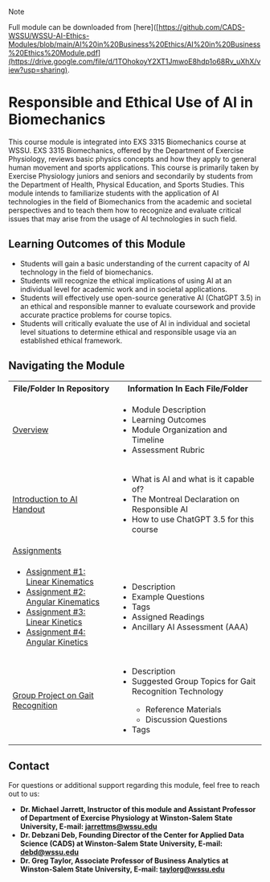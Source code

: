 > [!NOTE]
> Full module can be downloaded from [here]([https://github.com/CADS-WSSU/WSSU-AI-Ethics-Modules/blob/main/AI%20in%20Business%20Ethics/AI%20in%20Business%20Ethics%20Module.pdf](https://drive.google.com/file/d/1TOhokoyY2XT1JmwoE8hdp1o68Rv_uXhX/view?usp=sharing). 
# Responsible and Ethical Use of AI in Biomechanics
This course module is integrated into EXS 3315 Biomechanics course at WSSU. EXS 3315 Biomechanics, offered by the Department of Exercise Physiology, reviews basic physics concepts and how they apply to general human movement and sports applications. This course is primarily taken by Exercise Physiology juniors and seniors and secondarily by students from the Department of Health, Physical Education, and Sports Studies. This module intends to familiarize students with the application of AI technologies in the field of Biomechanics from the academic and societal perspectives and to teach them how to recognize and evaluate critical issues that may arise from the usage of AI technologies in such field.  

## Learning Outcomes of this Module

* Students will gain a basic understanding of the current capacity of AI technology in the field of biomechanics.
* Students will recognize the ethical implications of using AI at an individual level for academic work and in societal applications.
* Students will effectively use open-source generative AI (ChatGPT 3.5) in an ethical and responsible manner to evaluate coursework and provide accurate practice problems for course topics.
* Students will critically evaluate the use of AI in individual and societal level situations to determine ethical and responsible usage via an established ethical framework.

## Navigating the Module
<table>
  <tbody>
    <tr>
      <th>File/Folder In Repository</th>
      <th>Information In Each File/Folder</th>
    </tr>
    <tr>
      <td><a href="https://drive.google.com/file/d/10D8R9v3jxjFSIO7-dlo7ckxpWv_e29rh/view?usp=sharing">Overview</a></td>
      <td>
        <ul>
          <li>Module Description</li>
          <li>Learning Outcomes </li>
          <li>Module Organization and Timeline</li>
          <li>Assessment Rubric</li>
        </ul>
      </td>
    </tr>
    <tr>
      <td><a href="https://drive.google.com/file/d/1A09gPxnTV4YfhohDRAi1s-xtUUp5uG7c/view?usp=sharing">Introduction to AI Handout</a></td>
      <td>
        <ul>
          <li>What is AI and what is it capable of?</li>
          <li>The Montreal Declaration on Responsible AI</li>
          <li>How to use ChatGPT 3.5 for this course</li>
        </ul>
      </td>
    </tr>
     <tr>
      <td> <a href="https://drive.google.com/drive/folders/1iJJDkkOmKLia3YyNoDrz8oL-dvZDBB9G?usp=sharing">Assignments</a></td>
      <td>
      </td>
    </tr>
    <tr>
      <td>
        <ul>
          <li><a href="https://drive.google.com/file/d/1vPWg8j9-vqyNTuqi1jTwmQFgxfpRiA_I/view?usp=sharing">Assignment #1: Linear Kinematics</a></li>
          <li><a href="https://drive.google.com/file/d/1iRZz9fuK9wjiRTxqD2DfVvFk6K4gM4Kk/view?usp=sharing">Assignment #2: Angular Kinematics</a></li>
          <li><a href="https://drive.google.com/file/d/1Zv1lLRWH1Gw2CSom7gHUMoeJUSiCUGkk/view?usp=sharing">Assignment #3: Linear Kinetics</a></li>
          <li><a href="https://drive.google.com/file/d/1MtV_6-kd8VtEIKWShlG1bcexK5QItBXG/view?usp=sharing">Assignment #4: Angular Kinetics</a></li>
        </ul>
      </td>
      <td>
        <ul>
          <li>Description</li>
          <li>Example Questions</li>
          <li>Tags</li>
          <li>Assigned Readings</li>
          <li>Ancillary AI Assessment (AAA)</li>
        </ul>
      </td>
    </tr>
  <tr>
      <td>
          <a href="https://drive.google.com/file/d/1NTaUXeaEPZ2kAHKRRh408y8fQHZarIxP/view?usp=sharing">Group Project on Gait Recognition</a>  
      </td>
      <td>
        <ul>
          <li>Description</li>
          <li>Suggested Group Topics for Gait Recognition Technology</li>
          <ul>
            <li>Reference Materials</li>
            <li>Discussion Questions</li>
          </ul>
          <li>Tags</li>
        </ul>
      </td>
    </tr>
  </tbody>
</table>

## Contact
For questions or additional support regarding this module, feel free to reach out to us:
* **Dr. Michael Jarrett, Instructor of this module and Assistant Professor of Department of Exercise Physiology
at Winston-Salem State University, E-mail: jarrettms@wssu.edu**
* **Dr. Debzani Deb, Founding Director of the Center for Applied Data Science (CADS) at Winston-Salem State University,
  E-mail: debd@wssu.edu**
* **Dr. Greg Taylor, Associate Professor of Business Analytics at Winston-Salem State University, E-mail: taylorg@wssu.edu**
